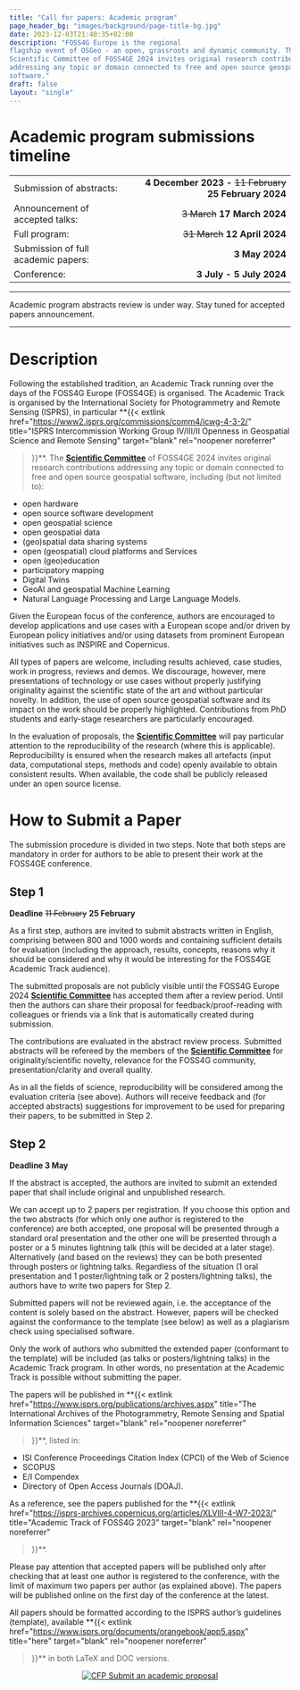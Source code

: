 ```yaml
---
title: "Call for papers: Academic program"
page_header_bg: "images/background/page-title-bg.jpg"
date: 2023-12-03T21:40:35+02:00
description: "FOSS4G Europe is the regional
flagship event of OSGeo - an open, grassroots and dynamic community. The
Scientific Committee of FOSS4GE 2024 invites original research contributions
addressing any topic or domain connected to free and open source geospatial
software."
draft: false
layout: "single"
---
```


# Academic program submissions timeline
|   |   |
|:--|-------:|
| Submission of abstracts: | **4 December 2023 -** ~~11 February~~ **25 February 2024** |
| Announcement of accepted talks: | ~~3 March~~ **17 March 2024** |
| Full program: | ~~31 March~~ **12 April 2024** |
| Submission of full academic papers: | **3 May 2024** |
| Conference: | **3 July - 5 July 2024** |

<!--center>
    <a href="https://talks.osgeo.org/foss4g-europe-2024-academic-track/cfp"
        class="btn btn-primary btn-lg"
        target="blank" rel="noopener noreferrer"
        style="padding:32px;margin-top:30px;margin-bottom:30px">
        <img src="https://2024.europe.foss4g.org/images/icon/form-icon.png" alt="CFP">
    <span>Submit an academic proposal</span></a>
</center-->

<hr>

Academic program abstracts review is under way. Stay tuned for accepted papers
announcement.

<hr>

# Description
Following the established tradition, an Academic Track running over the days of
the FOSS4G Europe (FOSS4GE) is organised. The Academic Track is organised by
the International Society for Photogrammetry and Remote Sensing (ISPRS), in
particular
**{{<
    extlink href="https://www2.isprs.org/commissions/comm4/icwg-4-3-2/"
    title="ISPRS Intercommission Working Group IV/III/II Openness in Geospatial Science and Remote Sensing"
    target="blank"
    rel="noopener noreferrer"
>}}**.
The [**Scientific Committee**](../scientific-committee/) of
FOSS4GE 2024 invites original research contributions addressing any topic or
domain connected to free and open source geospatial software, including (but not
limited to):
- open hardware
- open source software development
- open geospatial science
- open geospatial data
- (geo)spatial data sharing systems
- open (geospatial) cloud platforms and Services
- open (geo)education
- participatory mapping
- Digital Twins
- GeoAI and geospatial Machine Learning
- Natural Language Processing and Large Language Models.

Given the European focus of the conference, authors are encouraged to develop
applications and use cases with a European scope and/or driven by European
policy initiatives and/or using datasets from prominent European initiatives
such as INSPIRE and Copernicus.

All types of papers are welcome, including results achieved, case studies,
work in progress, reviews and demos. We discourage, however, mere presentations
of technology or use cases without properly justifying originality against the
scientific state of the art and without particular novelty. In addition, the
use of open source geospatial software and its impact on the work should be
properly highlighted. Contributions from PhD students and early-stage researchers
are particularly encouraged.

In the evaluation of proposals, the [**Scientific Committee**](../scientific-committee/) will pay particular
attention to the reproducibility of the research (where this is applicable).
Reproducibility is ensured when the research makes all artefacts (input data,
computational steps, methods and code) openly available to obtain consistent
results. When available, the code shall be publicly released under an open
source license.

# How to Submit a Paper
The submission procedure is divided in two steps. Note that both steps are
mandatory in order for authors to be able to present their work at the
FOSS4GE conference.


## Step 1
**Deadline** ~~11 February~~ **25 February**

As a first step, authors are invited to submit abstracts written in English,
comprising between 800 and 1000 words and containing sufficient details for
evaluation (including the approach, results, concepts, reasons why it should be
considered and why it would be interesting for the FOSS4GE Academic Track
audience).

The submitted proposals are not publicly visible until the FOSS4G Europe 2024
[**Scientific Committee**](../scientific-committee/) has accepted them after a review period. Until then
the authors can share their proposal for feedback/proof-reading with colleagues
or friends via a link that is automatically created during submission.

The contributions are evaluated in the abstract review process. Submitted
abstracts will be refereed by the members of the [**Scientific Committee**](../scientific-committee/) for
originality/scientific novelty, relevance for the FOSS4G community,
presentation/clarity and overall quality.

As in all the fields of science, reproducibility will be considered among the
evaluation criteria (see above). Authors will receive feedback and
(for accepted abstracts) suggestions for improvement to be used for preparing
their papers, to be submitted in Step 2.

## Step 2
**Deadline 3 May**  

If the abstract is accepted, the authors are invited to submit an extended
paper that shall include original and unpublished research.

We can accept up to 2 papers per registration. If you choose this option and
the two abstracts (for which only one author is registered to the conference)
are both accepted, one proposal will be presented through a standard oral
presentation and the other one will be presented through a poster or a 5
minutes lightning talk (this will be decided at a later stage). Alternatively
(and based on the reviews) they can be both presented through posters or
lightning talks. Regardless of the situation (1 oral presentation and 1
poster/lightning talk or 2 posters/lightning talks), the authors have to write
two papers for Step 2.

Submitted papers will not be reviewed again, i.e. the acceptance of the content
is solely based on the abstract. However, papers will be checked against the
conformance to the template (see below) as well as a plagiarism check using
specialised software.

Only the work of authors who submitted the extended paper (conformant to the
template) will be included (as talks or posters/lightning talks) in the
Academic Track program. In other words, no presentation at the Academic Track
is possible without submitting the paper.

The papers will be published in
**{{<
    extlink href="https://www.isprs.org/publications/archives.aspx"
    title="The International Archives of the Photogrammetry, Remote Sensing and Spatial Information Sciences"
    target="blank" rel="noopener noreferrer"
>}}**, listed in:
- ISI Conference Proceedings Citation Index (CPCI) of the Web of Science
- SCOPUS
- E/I Compendex
- Directory of Open Access Journals (DOAJ).

As a reference, see the papers published for the
**{{<
    extlink href="https://isprs-archives.copernicus.org/articles/XLVIII-4-W7-2023/"
    title="Academic Track of FOSS4G 2023"
    target="blank" rel="noopener noreferrer"
>}}**.

Please pay attention that accepted papers will be published only after checking
that at least one author is registered to the conference, with the limit of
maximum two papers per author (as explained above). The papers will be
published online on the first day of the conference at the latest.

All papers should be formatted according to the ISPRS author’s guidelines
(template), available
**{{<
    extlink href="https://www.isprs.org/documents/orangebook/app5.aspx"
    title="here"
    target="blank" rel="noopener noreferrer"
>}}** in both LaTeX and DOC versions.

<center>
    <a href="https://talks.osgeo.org/foss4g-europe-2024-academic-track/cfp"
        class="btn btn-primary btn-lg"
        target="blank" rel="noopener noreferrer"
        style="padding:32px;margin-top:30px;margin-bottom:30px">
        <img src="https://2024.europe.foss4g.org/images/icon/form-icon.png" alt="CFP">
    <span>Submit an academic proposal</span></a>
</center>
